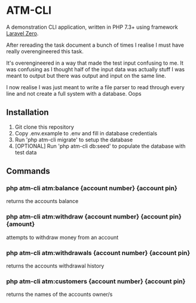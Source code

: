 # ATM-CLI

A demonstration CLI application, written in PHP 7.3+ using framework [Laravel Zero](https://laravel-zero.com/).

After rereading the task document a bunch of times I realise I must have really overengineered this task.

It's overengineered in a way that made the test input confusing to me.
It was confusing as I thought half of the input data was actually stuff I was meant to output but there was output and input on the same line.

I now realise I was just meant to write a file parser to read through every line and not create a full system with a database. Oops

## Installation

1. Git clone this repository
2. Copy .env.example to .env and fill in database credentials
3. Run 'php atm-cli migrate' to setup the database
4. [OPTIONAL] Run 'php atm-cli db:seed' to populate the database with test data

## Commands

### php atm-cli atm:balance {account number} {account pin}
returns the accounts balance

### php atm-cli atm:withdraw {account number} {account pin} {amount}
attempts to withdraw money from an account

### php atm-cli atm:withdrawals {account number} {account pin}
returns the accounts withdrawal history

### php atm-cli atm:customers {account number} {account pin}
returns the names of the accounts owner/s
